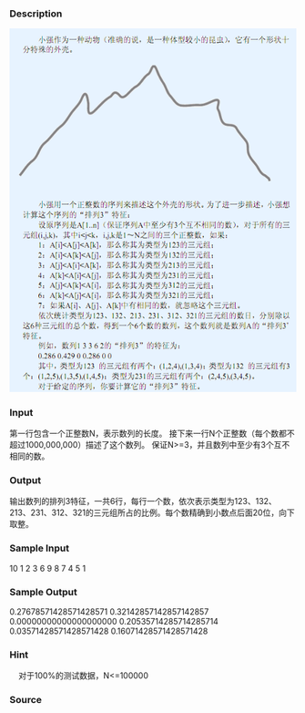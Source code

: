 
### Description
![](/JudgeOnline/upload/201509/11.PNG)

### Input
第一行包含一个正整数N，表示数列的长度。
接下来一行N个正整数（每个数都不超过1000,000,000）描述了这个数列。
保证N>=3，并且数列中至少有3个互不相同的数。

### Output
输出数列的排列3特征，一共6行，每行一个数，依次表示类型为123、132、213、231、312、321的三元组所占的比例。每个数精确到小数点后面20位，向下取整。

### Sample Input
10
1 2 3 6 9 8 7 4 5 1

### Sample Output
0.27678571428571428571
0.32142857142857142857
0.00000000000000000000
0.20535714285714285714
0.03571428571428571428
0.16071428571428571428

### Hint
    对于100%的测试数据，N<=100000
### Source
